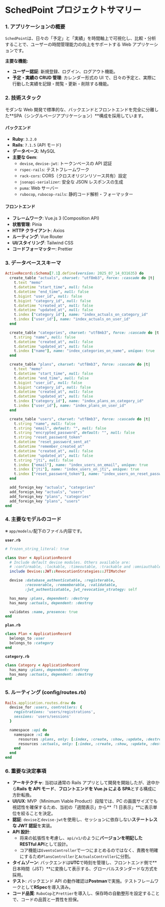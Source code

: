 # SchedPoint プロジェクトサマリー

### 1. アプリケーションの概要

`SchedPoint`は、日々の「予定」と「実績」を時間軸上で可視化し、比較・分析することで、ユーザーの時間管理能力の向上をサポートする Web アプリケーションです。

**主要な機能:**

- **ユーザー認証**: 新規登録、ログイン、ログアウト機能。
- **予定・実績の CRUD 管理**: カレンダー形式の UI で、日々の予定と、実際に行動した実績を記録・閲覧・更新・削除する機能。

### 2. 技術スタック

モダンな Web 開発で標準的な、バックエンドとフロントエンドを完全に分離した**SPA（シングルページアプリケーション）**構成を採用しています。

#### バックエンド

- **Ruby**: `3.2.0`
- **Rails**: `7.1.5` (API モード)
- **データベース**: MySQL
- **主要な Gem**:
  - `devise`, `devise-jwt`: トークンベースの API 認証
  - `rspec-rails`: テストフレームワーク
  - `rack-cors`: CORS（クロスオリジンリソース共有）設定
  - `jsonapi-serializer`: 安全な JSON レスポンスの生成
  - `puma`: Web サーバー
  - `rubocop`, `rubocop-rails`: 静的コード解析・フォーマッター

#### フロントエンド

- **フレームワーク**: Vue.js 3 (Composition API)
- **状態管理**: Pinia
- **HTTP クライアント**: Axios
- **ルーティング**: Vue Router
- **UI/スタイリング**: Tailwind CSS
- **コードフォーマッター**: Prettier

### 3. データベーススキーマ

```ruby
ActiveRecord::Schema[7.1].define(version: 2025_07_14_031635) do
  create_table "actuals", charset: "utf8mb3", force: :cascade do |t|
    t.text "memo"
    t.datetime "start_time", null: false
    t.datetime "end_time", null: false
    t.bigint "user_id", null: false
    t.bigint "category_id", null: false
    t.datetime "created_at", null: false
    t.datetime "updated_at", null: false
    t.index ["category_id"], name: "index_actuals_on_category_id"
    t.index ["user_id"], name: "index_actuals_on_user_id"
  end

  create_table "categories", charset: "utf8mb3", force: :cascade do |t|
    t.string "name", null: false
    t.datetime "created_at", null: false
    t.datetime "updated_at", null: false
    t.index ["name"], name: "index_categories_on_name", unique: true
  end

  create_table "plans", charset: "utf8mb3", force: :cascade do |t|
    t.text "memo"
    t.datetime "start_time", null: false
    t.datetime "end_time", null: false
    t.bigint "user_id", null: false
    t.bigint "category_id", null: false
    t.datetime "created_at", null: false
    t.datetime "updated_at", null: false
    t.index ["category_id"], name: "index_plans_on_category_id"
    t.index ["user_id"], name: "index_plans_on_user_id"
  end

  create_table "users", charset: "utf8mb3", force: :cascade do |t|
    t.string "name", null: false
    t.string "email", default: "", null: false
    t.string "encrypted_password", default: "", null: false
    t.string "reset_password_token"
    t.datetime "reset_password_sent_at"
    t.datetime "remember_created_at"
    t.datetime "created_at", null: false
    t.datetime "updated_at", null: false
    t.string "jti", null: false
    t.index ["email"], name: "index_users_on_email", unique: true
    t.index ["jti"], name: "index_users_on_jti", unique: true
    t.index ["reset_password_token"], name: "index_users_on_reset_password_token", unique: true
  end

  add_foreign_key "actuals", "categories"
  add_foreign_key "actuals", "users"
  add_foreign_key "plans", "categories"
  add_foreign_key "plans", "users"
end
```

### 4. 主要なモデルのコード

※ `app/models/`配下のファイル内容です。

**`user.rb`**

```ruby
# frozen_string_literal: true

class User < ApplicationRecord
  # Include default devise modules. Others available are:
  # :confirmable, :lockable, :timeoutable, :trackable and :omniauthable
  include Devise::JWT::RevocationStrategies::JTIMatcher

  devise :database_authenticatable, :registerable,
         :recoverable, :rememberable, :validatable,
         :jwt_authenticatable, jwt_revocation_strategy: self

  has_many :plans, dependent: :destroy
  has_many :actuals, dependent: :destroy

  validates :name, presence: true
end
```

**`plan.rb`**

```ruby
class Plan < ApplicationRecord
  belongs_to :user
  belongs_to :category
end
```

**`category.rb`**

```ruby
class Category < ApplicationRecord
  has_many :plans, dependent: :destroy
  has_many :actuals, dependent: :destroy
end
```

### 5. ルーティング (config/routes.rb)

```ruby
Rails.application.routes.draw do
  devise_for :users, controllers: {
    registrations: 'users/registrations',
    sessions: 'users/sessions'
  }

  namespace :api do
    namespace :v1 do
      resources :plans, only: [:index, :create, :show, :update, :destroy]
      resources :actuals, only: [:index, :create, :show, :update, :destroy]
    end
  end
end
```

### 6. 重要な決定事項

- **アーキテクチャ**: 当初は通常の Rails アプリとして開発を開始したが、途中から**Rails を API モード**、**フロントエンドを Vue.js による SPA**とする構成に方針転換。
- **UI/UX**: MVP（Minimum Viable Product）段階では、PC の画面サイズでも視認性を確保するため、当初の「週間表示」から\*\*「1 日表示」\*\*に表示単位を絞ることを決定。
- **認証**: `devise`と`devise-jwt`を使用し、セッションに依存しない**ステートレスな JWT 認証**を実装。
- **API 設計**:
  - 将来の拡張性を考慮し、`api/v1/`のように**バージョンを明記した RESTful API**として設計。
  - コア機能は`EventsController`で一つにまとめるのではなく、責務を明確にするため`PlansController`と`ActualsController`に分割。
- **タイムゾーン**: バックエンドは**UTC**で時刻を管理し、フロントエンド側で**日本時間（JST）**に変換して表示する、グローバルスタンダードな方式を採用。
- **テスト**: バックエンド API の動作確認は**Postman**で実施。テストフレームワークとして**RSpec**を導入済み。
- **コード品質**: `RuboCop`と`Prettier`を導入し、保存時の自動整形を設定することで、コードの品質と一貫性を担保。
